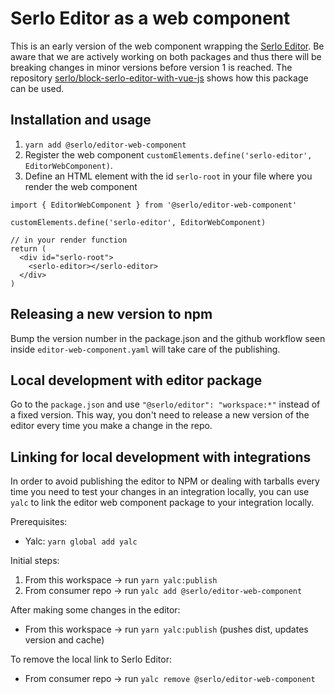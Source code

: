 # Serlo Editor as a web component

This is an early version of the web component wrapping the [Serlo Editor](https://de.serlo.org/editor). Be aware that we are actively working on both packages and thus there will be breaking changes in minor versions before version 1 is reached. The repository [serlo/block-serlo-editor-with-vue-js](https://github.com/serlo/block-serlo-editor-with-vue-js) shows how this package can be used.

## Installation and usage

1. `yarn add @serlo/editor-web-component`
2. Register the web component `customElements.define('serlo-editor', EditorWebComponent)`.
3. Define an HTML element with the id `serlo-root` in your file where you render the web component

```JSX
import { EditorWebComponent } from '@serlo/editor-web-component'

customElements.define('serlo-editor', EditorWebComponent)

// in your render function
return (
  <div id="serlo-root">
    <serlo-editor></serlo-editor>
  </div>
)
```

## Releasing a new version to npm

Bump the version number in the package.json and
the github workflow seen inside `editor-web-component.yaml` will take care of the publishing.

## Local development with editor package

Go to the `package.json` and use `"@serlo/editor": "workspace:*"` instead of a fixed version. This way, you don't need to release a new version of the editor every time you make a change in the repo.

## Linking for local development with integrations

In order to avoid publishing the editor to NPM or dealing with tarballs every time you need to test your changes in an integration locally, you can use `yalc` to link the editor web component package to your integration locally.

Prerequisites:

- Yalc: `yarn global add yalc`

Initial steps:

1. From this workspace -> run `yarn yalc:publish`
2. From consumer repo -> run `yalc add @serlo/editor-web-component`

After making some changes in the editor:

- From this workspace -> run `yarn yalc:publish` (pushes dist, updates version and cache)

To remove the local link to Serlo Editor:

- From consumer repo -> run `yalc remove @serlo/editor-web-component`
